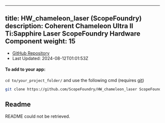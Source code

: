
---
title: HW_chameleon_laser (ScopeFoundry)
description: Coherent Chameleon Ultra II Ti:Sapphire Laser ScopeFoundry Hardware Component
weight: 15
---
- [GitHub Repository](https://github.com/ScopeFoundry/HW_chameleon_laser)
- Last Updated: 2024-08-12T01:01:53Z


#### To add to your app:

`cd to/your_project_folder/` and use the following cmd (requires [git](/docs/100_development/20_git/))

```bash
git clone https://github.com/ScopeFoundry/HW_chameleon_laser ScopeFoundryHW/chameleon_laser
```


## Readme
README could not be retrieved.
